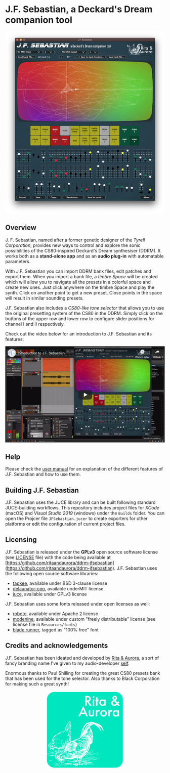 # J.F. Sebastian, a Deckard's Dream companion tool

![J.F. Sebastian screenshot](docs/screenshot_1000.png)

## Overview

J. F. Sebastian, named after a former genetic designer of the *Tyrell Corporation*, provides new ways to control and explore the sonic possibilities of the CS80-inspired Deckard's Dream synthesiser (DDRM). It works both as a **stand-alone app** and as an **audio plug-in** with automatable parameters.

With J.F. Sebastian you can import DDRM bank files, edit patches and export them. When you import a bank file, a *timbre Space* will be created which will allow you to navigate all the presets in a colorful space and create new ones. Just click anywhere on the timbre Space and play the synth. Click on another point to get a new preset. Close points in the space will result in similar sounding presets.

J.F. Sebastian also includes a *CS80-like tone selector* that allows you to use the original presetting system of the CS80 in the DDRM. Simply click on the buttons of the upper row and lower row to configure slider positions for channel I and II respectively.

Check out the video below for an introduction to J.F. Sebastian and its features:

[![Introduction to J.F. Sebastian video](docs/video_img.png)](https://www.youtube.com/watch?v=cHdO393UwKI)


## Help

Please check the [user manual](MANUAL.md) for an explanation of the different features of J.F. Sebastian and how to use them.


## Building J.F. Sebastian

J.F. Sebastian uses the JUCE library and can be built following standard JUCE-building workflows. This repository includes project files for *XCode* (macOS) and *Visual Studio 2019* (windows) under the `Builds` folder. You can open the Projcer file `JFSebastian.jucer` to create exporters for other platforms or edit the configuration of current project files.


## Licensing

J.F. Sebastian is released under the **GPLv3** open source software license (see [LICENSE](https://github.com/ritaandaurora/ddrm-jfsebastian/blob/master/LICENSE) file) with the code being available at  [https://github.com/ritaandaurora/ddrm-jfsebastian](https://github.com/ritaandaurora/ddrm-jfsebastian). J.F. Sebastian uses the following open source software libraries: 

 * [tapkee](http://tapkee.lisitsyn.me), available under BSD 3-clause license 
 * [delaunator-cpp](https://github.com/delfrrr/delaunator-cpp), available underMIT license
 * [juce](https://juce.com), available under GPLv3 license 
 
J.F. Sebastian uses some fonts released under open licenses as well:

 * [roboto](https://fonts.google.com/specimen/Roboto), available under Apache 2 license
 * [modenine](https://www.dafont.com/modenine.font), available under custom "freely distributable" license (see license file in `Resources/fonts`)
 * [blade runner](https://www.dafont.com/blade-runner-movie-font.font), tagged as "100% free" font


## Credits and acknowledgements

J.F. Sebastian has been ideated and developed by [Rita & Aurora](https://ritaandaurora.github.io), a sort of fancy branding name I've given to my audio-developer [self](https://ffont.github.io).

Enormous thanks to Paul Shilling for creating the great CS80 presets bank that has been used for the tone selector. Also thanks to Black Corporation for making such a great synth!

<p align="center">
<img src="docs/Rita&AuroraAudioLogo-square.png" width="250" />
</p>
